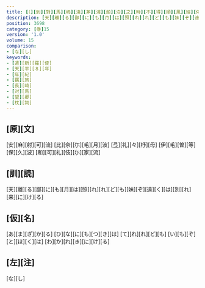 ```yaml
---
title: [（][到][對][馬][嶋][淺][茅][浦][舶][泊][之][時][不][得][順][風][經][停][五][箇][日][於][是][瞻][望][物][華][各][陳][慟][心][作][歌][三][首][）]
description: [天][離][る][鄙][に][も][月][は][照][れ][れ][ど][も][妹][ぞ][遠][く][は][別][れ][来][に][け][る]
position: 3698
category: [巻]15
version: '1.0'
volume: 15
comparison:
- [な][し]
keywords:
- [遣][新][羅][使]
- [天][平][８][年]
- [年][紀]
- [羈][旅]
- [長][崎]
- [対][馬]
- [望][郷]
- [枕][詞]
---
```


## [原][文]

[安][麻][射][可][流] [比][奈][尓][毛][月][波] [弖][礼][々][杼][母] [伊][毛][曽][等][保][久][波] [和][可][礼][伎][尓][家][流]

## [訓][読]

[天][離][る][鄙][に][も][月][は][照][れ][れ][ど][も][妹][ぞ][遠][く][は][別][れ][来][に][け][る]

## [仮][名]

[あ][ま][ざ][か][る] [ひ][な][に][も][つ][き][は] [て][れ][れ][ど][も] [い][も][ぞ][と][ほ][く][は] [わ][か][れ][き][に][け][る]

## [左][注]

[な][し]
